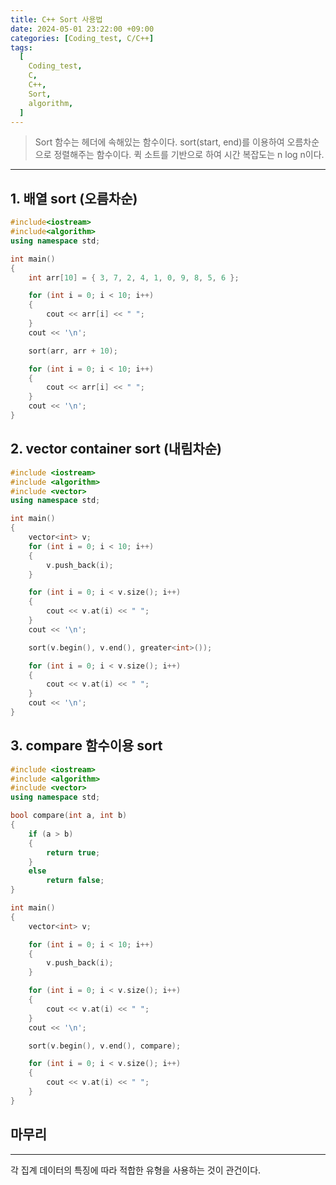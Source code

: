 ```yaml
---
title: C++ Sort 사용법
date: 2024-05-01 23:22:00 +09:00
categories: [Coding_test, C/C++]
tags:
  [
    Coding_test,
    C,
    C++,
    Sort,
    algorithm,
  ]
---
```


> Sort 함수는 <algorithm> 헤더에 속해있는 함수이다. sort(start, end)를 이용하여 오름차순으로 정렬해주는 함수이다. 
> 퀵 소트를 기반으로 하여 시간 복잡도는 n log n이다.

---

## 1. 배열 sort (오름차순) 

```cpp
#include<iostream>
#include<algorithm>
using namespace std;

int main()
{
	int arr[10] = { 3, 7, 2, 4, 1, 0, 9, 8, 5, 6 };

	for (int i = 0; i < 10; i++)
	{
		cout << arr[i] << " ";
	}
	cout << '\n';

	sort(arr, arr + 10);

	for (int i = 0; i < 10; i++)
	{
		cout << arr[i] << " ";
	}
	cout << '\n';
}
```

## 2. vector container sort (내림차순) 

```cpp
#include <iostream>
#include <algorithm>
#include <vector>
using namespace std;

int main()
{
	vector<int> v;
	for (int i = 0; i < 10; i++)
	{
		v.push_back(i);
	}

	for (int i = 0; i < v.size(); i++)
	{
		cout << v.at(i) << " ";
	}
	cout << '\n';

	sort(v.begin(), v.end(), greater<int>());

	for (int i = 0; i < v.size(); i++)
	{
		cout << v.at(i) << " ";
	}
	cout << '\n';
}
```

## 3. compare 함수이용 sort

```cpp
#include <iostream>
#include <algorithm>
#include <vector>
using namespace std;

bool compare(int a, int b)
{
	if (a > b)
	{
		return true;
	}
	else
		return false;
}

int main()
{
	vector<int> v;

	for (int i = 0; i < 10; i++)
	{
		v.push_back(i);
	}

	for (int i = 0; i < v.size(); i++)
	{
		cout << v.at(i) << " ";
	}
	cout << '\n';

	sort(v.begin(), v.end(), compare);

	for (int i = 0; i < v.size(); i++)
	{
		cout << v.at(i) << " ";
	}
}
```

## 마무리
---
각 집계 데이터의 특징에 따라 적합한 유형을 사용하는 것이 관건이다.